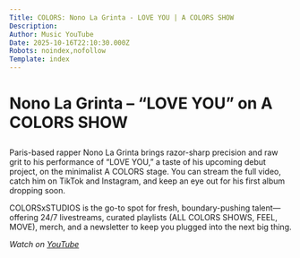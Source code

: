 ```yaml
---
Title: COLORS: Nono La Grinta - LOVE YOU | A COLORS SHOW
Description: 
Author: Music YouTube
Date: 2025-10-16T22:10:30.000Z
Robots: noindex,nofollow
Template: index
---
```

<h1>
  
  
  Nono La Grinta – “LOVE YOU” on A COLORS SHOW
</h1>

<p>Paris-based rapper Nono La Grinta brings razor-sharp precision and raw grit to his performance of “LOVE YOU,” a taste of his upcoming debut project, on the minimalist A COLORS stage. You can stream the full video, catch him on TikTok and Instagram, and keep an eye out for his first album dropping soon.</p>

<p>COLORSxSTUDIOS is the go-to spot for fresh, boundary-pushing talent—offering 24/7 livestreams, curated playlists (ALL COLORS SHOWS, FEEL, MOVE), merch, and a newsletter to keep you plugged into the next big thing.</p>

<p><em>Watch on <a href="https://www.youtube.com/watch?v=bD_mKJP4PKU" rel="noopener noreferrer">YouTube</a></em></p>

